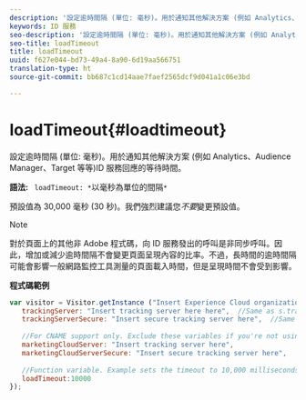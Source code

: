 ```yaml
---
description: '設定逾時間隔 (單位: 毫秒)。用於通知其他解決方案 (例如 Analytics、Audience Manager、Target 等等)ID 服務回應的等待時間。'
keywords: ID 服務
seo-description: '設定逾時間隔 (單位: 毫秒)。用於通知其他解決方案 (例如 Analytics、Audience Manager、Target 等等)ID 服務回應的等待時間。'
seo-title: loadTimeout
title: loadTimeout
uuid: f627e044-bd73-49a4-8a90-6d19aa566751
translation-type: ht
source-git-commit: bb687c1cd14aae7faef2565dcf9d041a1c06e3bd

---
```



# loadTimeout{#loadtimeout}

設定逾時間隔 (單位: 毫秒)。用於通知其他解決方案 (例如 Analytics、Audience Manager、Target 等等)ID 服務回應的等待時間。

**語法:** ` loadTimeout: *`以毫秒為單位的間隔`*`

預設值為 30,000 毫秒 (30 秒)。我們強烈建議您*不要*變更預設值。

>[!NOTE]
>
>對於頁面上的其他非 Adobe 程式碼，向 ID 服務發出的呼叫是非同步呼叫。因此，增加或減少逾時間隔不會變更頁面呈現內容的比率。不過，長時間的逾時間隔可能會影響一般網路監控工具測量的頁面載入時間，但是呈現時間不會受到影響。

**程式碼範例**

```js
var visitor = Visitor.getInstance ("Insert Experience Cloud organization ID here",{ 
   trackingServer: "Insert tracking server here here",  //Same as s.trackingServer 
   trackingServerSecure: "Insert secure tracking server here",  //Same as s.trackingServerSecure 
 
   //For CNAME support only. Exclude these variables if you're not using CNAME 
   marketingCloudServer: "Insert tracking server here", 
   marketingCloudServerSecure: "Insert secure tracking server here", 
 
   //Function variable. Example sets the timeout to 10,000 milliseconds (10 seconds). 
   loadTimeout:10000 
});
```

